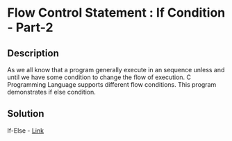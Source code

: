 # Flow Control Statement : If Condition - Part-2

## Description

As we all know that a program generally execute in an sequence unless and until we have some condition to change the flow of execution. 
C Programming Language supports different flow conditions. This program demonstrates if else condition.

## Solution

If-Else - [Link](https://github.com/rammya29/Emertxe-Internship/blob/main/Advanced%20-%20C/Sample%20Programs/Chapter-1%20:%20%20Basic%20Refresher/Program-11%20:%20Flow%20Control%20-%20If%20-%20P2/if_else.c)
